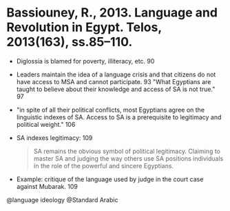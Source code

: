 # Bassiouney, R., 2013. Language and Revolution in Egypt.  Telos, 2013(163), ss.85–110.

- Diglossia is blamed for poverty, illiteracy, etc. 90

- Leaders maintain the idea of a language crisis and that citizens do not have access to MSA and cannot participate. 93 "What Egyptians are taught to believe about their knowledge and access of SA is not true." 97

- "in spite of all their political conflicts, most Egyptians agree on the linguistic indexes of SA. Access to SA is a prerequisite to legitimacy and political weight." 106

- SA indexes legitimacy: 109
    > SA remains the obvious symbol of political legitimacy. Claiming to master SA and judging the  way others use SA positions individuals in the role of the powerful and sincere Egyptians.

- Example: critique of the language used by judge in the court case against Mubarak. 109

@language ideology
@Standard Arabic
